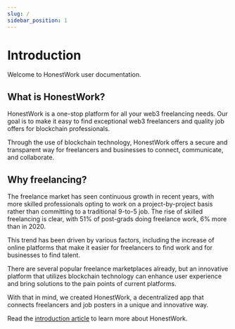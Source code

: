 ```yaml
---
slug: /
sidebar_position: 1
---
```


# Introduction

Welcome to HonestWork user documentation. 

## What is HonestWork?

HonestWork is a one-stop platform for all your web3 freelancing needs. Our goal is to make it easy to find exceptional web3 freelancers and quality job offers for blockchain professionals.

Through the use of blockchain technology, HonestWork offers a secure and transparent way for freelancers and businesses to connect, communicate, and collaborate.

## Why freelancing?

The freelance market has seen continuous growth in recent years, with more skilled professionals opting to work on a project-by-project basis rather than committing to a traditional 9-to-5 job. The rise of skilled freelancing is clear, with 51% of post-grads doing freelance work, 6% more than in 2020.

This trend has been driven by various factors, including the increase of online platforms that make it easier for freelancers to find work and for businesses to find talent.

There are several popular freelance marketplaces already, but an innovative platform that utilizes blockchain technology can enhance user experience and bring solutions to the pain points of current platforms.

With that in mind, we created HonestWork, a decentralized app that connects freelancers and job posters in a unique and innovative way.

Read the [introduction article](https://medium.com/@honestWorkDAO/honestwork-new-web3-freelance-marketplace-248ae1ef097d "Read the introduction article here.") to learn more about HonestWork.
